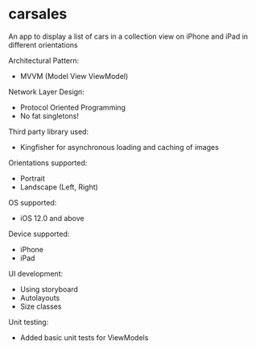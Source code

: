# carsales
An app to display a list of cars in a collection view on iPhone and iPad in different orientations

Architectural Pattern:
- MVVM (Model View ViewModel)

Network Layer Design:
- Protocol Oriented Programming
- No fat singletons!

Third party library used:
- Kingfisher for asynchronous loading and caching of images

Orientations supported:
- Portrait
- Landscape (Left, Right)

OS supported:
- iOS 12.0 and above

Device supported:
- iPhone
- iPad

UI development:
- Using storyboard
- Autolayouts
- Size classes

Unit testing:
- Added basic unit tests for ViewModels
